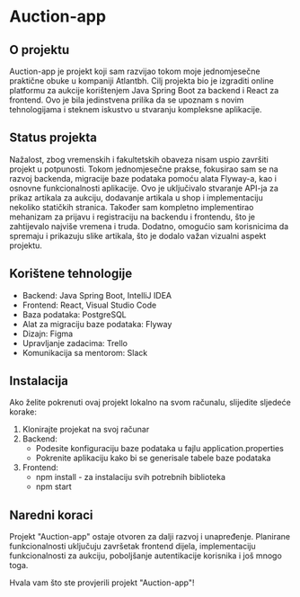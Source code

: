 # Auction-app

## O projektu

Auction-app je projekt koji sam razvijao tokom moje jednomjesečne praktične obuke u kompaniji Atlantbh. Cilj projekta bio je izgraditi online platformu za aukcije korištenjem Java Spring Boot za backend i React za frontend. 
Ovo je bila jedinstvena prilika da se upoznam s novim tehnologijama i steknem iskustvo u stvaranju kompleksne aplikacije.

## Status projekta

Nažalost, zbog vremenskih i fakultetskih obaveza nisam uspio završiti projekt u potpunosti. Tokom jednomjesečne prakse, fokusirao sam se na razvoj backenda,
migracije baze podataka pomoću alata Flyway-a, kao i osnovne funkcionalnosti aplikacije. Ovo je uključivalo stvaranje API-ja za prikaz artikala za aukciju, dodavanje artikala u shop i implementaciju nekoliko statičkih stranica. Također sam kompletno implementirao mehanizam za prijavu i registraciju na backendu i frontendu, što je zahtijevalo najviše vremena i truda. Dodatno, omogućio sam korisnicima da 
spremaju i prikazuju slike artikala, što je dodalo važan vizualni aspekt projektu.

## Korištene tehnologije

- Backend: Java Spring Boot, IntelliJ IDEA
- Frontend: React, Visual Studio Code
- Baza podataka: PostgreSQL
- Alat za migraciju baze podataka: Flyway
- Dizajn: Figma
- Upravljanje zadacima: Trello
- Komunikacija sa mentorom: Slack

## Instalacija

Ako želite pokrenuti ovaj projekt lokalno na svom računalu, slijedite sljedeće korake:

1. Klonirajte projekat na svoj računar
2. Backend:
   - Podesite konfiguraciju baze podataka u fajlu application.properties
   - Pokrenite aplikaciju kako bi se generisale tabele baze podataka
3. Frontend:
   - npm install - za instalaciju svih potrebnih biblioteka
   - npm start

## Naredni koraci

Projekt "Auction-app" ostaje otvoren za dalji razvoj i unapređenje. Planirane funkcionalnosti uključuju završetak frontend dijela, implementaciju funkcionalnosti za aukciju, poboljšanje autentikacije korisnika i još mnogo toga.

Hvala vam što ste provjerili projekt "Auction-app"!

